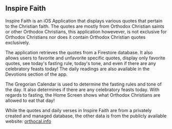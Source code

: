 ## Inspire Faith

Inspire Faith is an iOS Application that displays various quotes that pertain to the Christian faith. The quotes are mostly from Orthodox Christian saints or other Orthodox Christians, this application howevever, is not exclusive for Orthodox Christians nor does it contain Orthodox Christian quotes exclusively.

The application retrieves the quotes from a Firestore database. It also allows users to favorite and unfavorite specific quotes, display only favorite quotes, see today's fasting rule, today's tone, and even if there are any celebratory feasts today! The daily readings are also available in the Devotions section of the app.

The Gregorian Calendar is used to determine the fasting rules and tone of the day. It also determines if there are any celebratory feasts today. With regards to fasting, the Home Screen shows what Orthodox Christians are allowed to eat that day!

While the quotes and daily verses in Inspire Faith are from a privately created and managed database, the other data is from the publicly available website: [orthocal.info](orthocal.info)
